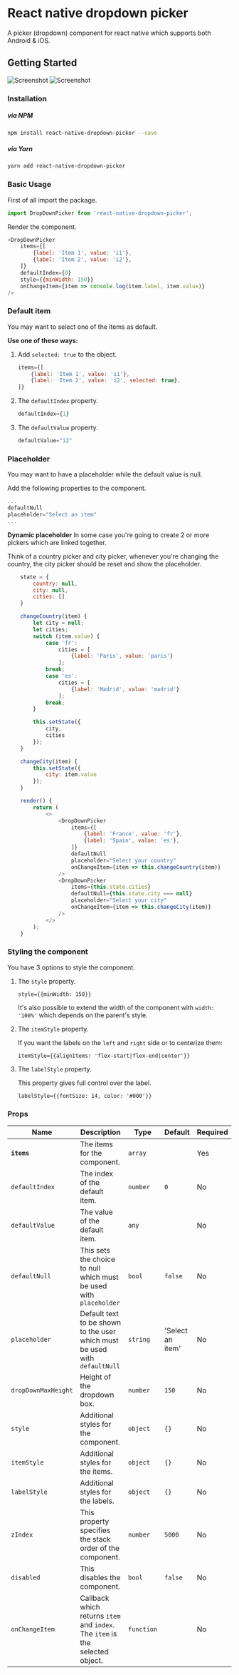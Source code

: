 
# React native dropdown picker
A picker (dropdown) component for react native which supports both Android & iOS.
## Getting Started
![Screenshot](https://raw.githubusercontent.com/hossein-zare/react-native-dropdown-picker/master/screenshots/1.png)
![Screenshot](https://raw.githubusercontent.com/hossein-zare/react-native-dropdown-picker/master/screenshots/2.png)

### Installation
##### via NPM
```sh
npm install react-native-dropdown-picker --save
```
##### via Yarn
```sh
yarn add react-native-dropdown-picker
```
### Basic Usage
First of all import the package.
```javascript
import DropDownPicker from 'react-native-dropdown-picker';
```
Render the component.
```javascript
<DropDownPicker
    items={[
        {label: 'Item 1', value: 'i1'},
        {label: 'Item 2', value: 'i2'},
    ]}
    defaultIndex={0}
    style={{minWidth: 150}}
    onChangeItem={item => console.log(item.label, item.value)}
/>
```
### Default item
You may want to select one of the items as default.

**Use one of these ways:**
1. Add `selected: true` to the object.

    ```javascript
    items={[
        {label: 'Item 1', value: 'i1'},
        {label: 'Item 2', value: 'i2', selected: true},
    ]}
    ```
2. The `defaultIndex` property.

    ```javascript
    defaultIndex={1}
    ```
3. The `defaultValue` property.

    ```javascript
    defaultValue="i2"
    ```
### Placeholder
You may want to have a placeholder while the default value is null.

Add the following properties to the component.
```javascript
...
defaultNull
placeholder="Select an item"
...
```
**Dynamic placeholder**
In some case you're going to create 2 or more pickers which are linked together.

Think of a country picker and city picker, whenever you're changing the country, the city picker should be reset and show the placeholder.
```javascript
    state = {
        country: null,
        city: null,
        cities: []
    }

    changeCountry(item) {
        let city = null;
        let cities;
        switch (item.value) {
            case 'fr':
                cities = [
                    {label: 'Paris', value: 'paris'}
                ];
            break;
            case 'es':
                cities = [
                    {label: 'Madrid', value: 'madrid'}
                ];
            break;
        }

        this.setState({
            city,
            cities
        });
    }

    changeCity(item) {
        this.setState({
            city: item.value
        });
    }

    render() {
        return (
            <>
                <DropDownPicker
                    items={[
                        {label: 'France', value: 'fr'},
                        {label: 'Spain', value: 'es'},
                    ]}
                    defaultNull
                    placeholder="Select your country"
                    onChangeItem={item => this.changeCountry(item)}
                />
                <DropDownPicker
                    items={this.state.cities}
                    defaultNull={this.state.city === null}
                    placeholder="Select your city"
                    onChangeItem={item => this.changeCity(item)}
                />
            </>
        );
    }
```

### Styling the component
You have 3 options to style the component.
1. The `style` property.

    ```javacript
    style={{minWidth: 150}}
    ```
    It's also possible to extend the width of the component with `width: '100%'` which depends on the parent's style.

2. The `itemStyle` property.

    If you want the labels on the `left` and `right` side or to centerize them:
    ```javacript
    itemStyle={{alignItems: 'flex-start|flex-end|center'}}
    ```
3. The `labelStyle` property.

    This property gives full control over the label.
    ```javacript
    labelStyle={{fontSize: 14, color: '#000'}}
    ```
### Props
|Name|Description|Type|Default|Required
|--|--|--|--|--
|**`items`**|The items for the component.|`array`||Yes
|`defaultIndex`|The index of the default item.|`number`|`0`|No
|`defaultValue`|The value of the default item.|`any`||No
|`defaultNull`|This sets the choice to null which must be used with `placeholder`|`bool`|`false`|No
|`placeholder`|Default text to be shown to the user which must be used with `defaultNull`|`string`|'Select an item'|No
|`dropDownMaxHeight`|Height of the dropdown box.|`number`|`150`|No
|`style`|Additional styles for the component.|`object`|`{}`|No
|`itemStyle`|Additional styles for the items.|`object`|`{}`|No
|`labelStyle`|Additional styles for the labels.|`object`|`{}`|No
|`zIndex`|This property specifies the stack order of the component.|`number`|`5000`|No
|`disabled`|This disables the component.|`bool`|`false`|No
|`onChangeItem`|Callback which returns `item` and `index`. The `item` is the selected object.|`function`||No